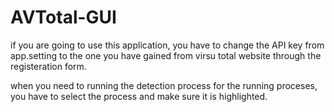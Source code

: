 AVTotal-GUI
===========
if you are going to use this application, you have to change the API key from app.setting to the one you have gained from virsu total website through the registeration form.

when you need to running the detection process for the running proceses, you have to select the process and make sure it is highlighted. 




